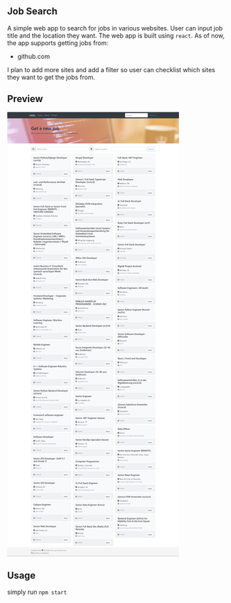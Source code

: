 ## Job Search

A simple web app to search for jobs in various websites. User can input job title and the location they want. The web app is built using `react`. As of now, the app supports getting jobs from:
- github.com

I plan to add more sites and add a filter so user can checklist which sites they want to get the jobs from.

## Preview

![Image of App](./public/documentation/app_preview.png)

## Usage
simply run `npm start`